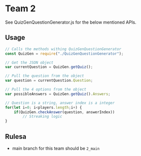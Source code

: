 # Team 2
See QuizGenQuestionGenerator.js for the below mentioned APIs.

## Usage
```js
// Calls the methods withing QuizGenQuestionGenerator
const QuizGen = require("./QuizGenQuestionGenerator");

// Get the JSON object 
var currentQuestion = QuizGen.getQuiz();

// Pull the question from the object
var question = currentQuestion.Question;

// Pull the 4 options from the object
var possibleAnswers = QuizGen.getQuiz().Answers;

// Question is a string, answer index is a integer
for(let i=0; i<players.length;i+) {
    if(QuizGen.checkAnswer(question, answerIndex))
        // Streaking logic
}
```
## Rulesa
- main branch for this team should be `2_main`